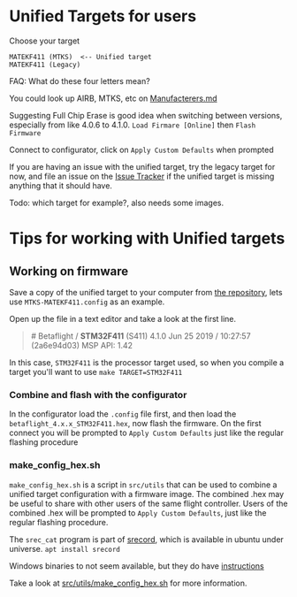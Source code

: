 # Unified Targets for users

Choose your target
```
MATEKF411 (MTKS)  <-- Unified target
MATEKF411 (Legacy)
```
FAQ: What do these four letters mean? 

You could look up AIRB, MTKS, etc on [Manufacterers.md](https://github.com/betaflight/unified-targets/blob/master/Manufacturers.md)

Suggesting Full Chip Erase is good idea when switching between versions, especially from like 4.0.6 to 4.1.0. 
`Load Firmare [Online]` then `Flash Firmware`

Connect to configurator, click on `Apply Custom Defaults` when prompted

If you are having an issue with the unified target, try the legacy target for now, and file an issue on the [Issue Tracker](https://github.com/betaflight/betaflight/issues) if the unified target is missing anything that it should have. 

Todo: which target for example?, also needs some images.

# Tips for working with Unified targets
## Working on firmware
Save a copy of the unified target to your computer from [the repository](https://github.com/betaflight/unified-targets/tree/master/configs/default), lets use `MTKS-MATEKF411.config` as an example.

Open up the file in a text editor and take a look at the first line.

> \# Betaflight / **STM32F411** (S411) 4.1.0 Jun 25 2019 / 10:27:57 (2a6e94d03) MSP API: 1.42

In this case, `STM32F411` is the processor target used, so when you compile a target you'll want to use `make TARGET=STM32F411`

### Combine and flash with the configurator
In the configurator load the `.config` file first, and then load the `betaflight_4.x.x_STM32F411.hex`, now flash the firmware. On the first connect you will be prompted to `Apply Custom Defaults` just like the regular flashing procedure

### make_config_hex.sh

`make_config_hex.sh` is a script in `src/utils` that can be used to combine a unified target configuration with a firmware image. The combined .hex may be useful to share with other users of the same flight controller. Users of the combined .hex will be prompted to `Apply Custom Defaults`, just like the regular flashing procedure.

The `srec_cat` program is part of [srecord](http://srecord.sourceforge.net/), which is available in ubuntu under universe. `apt install srecord`

Windows binaries to not seem available, but they do have [instructions](http://srecord.sourceforge.net/windows.html)

Take a look at [src/utils/make_config_hex.sh](https://github.com/betaflight/betaflight/blob/master/src/utils/make_config_hex.sh) for more information.
